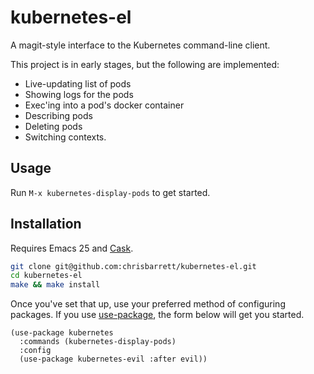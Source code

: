 # kubernetes-el

A magit-style interface to the Kubernetes command-line client.

This project is in early stages, but the following are implemented:

- Live-updating list of pods
- Showing logs for the pods
- Exec'ing into a pod's docker container
- Describing pods
- Deleting pods
- Switching contexts.

## Usage

Run `M-x kubernetes-display-pods` to get started.

## Installation

Requires Emacs 25 and [Cask][].

```sh
git clone git@github.com:chrisbarrett/kubernetes-el.git
cd kubernetes-el
make && make install
```

Once you've set that up, use your preferred method of configuring packages. If
you use [use-package][], the form below will get you started.

```elisp
(use-package kubernetes
  :commands (kubernetes-display-pods)
  :config
  (use-package kubernetes-evil :after evil))
```

[Cask]: https://github.com/cask/cask
[Evil]: https://github.com/emacs-evil/evil
[use-package]: https://github.com/jwiegley/use-package
